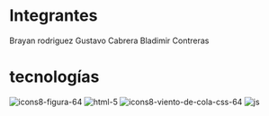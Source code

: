 # Integrantes
Brayan rodriguez
Gustavo Cabrera
Bladimir Contreras

# tecnologías
![icons8-figura-64](https://github.com/user-attachments/assets/8be71cc6-6d32-4c3f-bb1d-26afc13857ae)
![html-5](https://github.com/user-attachments/assets/fb675206-e223-49eb-81cd-cb41de7a154a)
![icons8-viento-de-cola-css-64](https://github.com/user-attachments/assets/7d1c3722-cf52-4d65-a507-9b5c990bb846)
![js](https://github.com/user-attachments/assets/4ff52151-a960-4f38-bfb6-adbf1b398f65)
